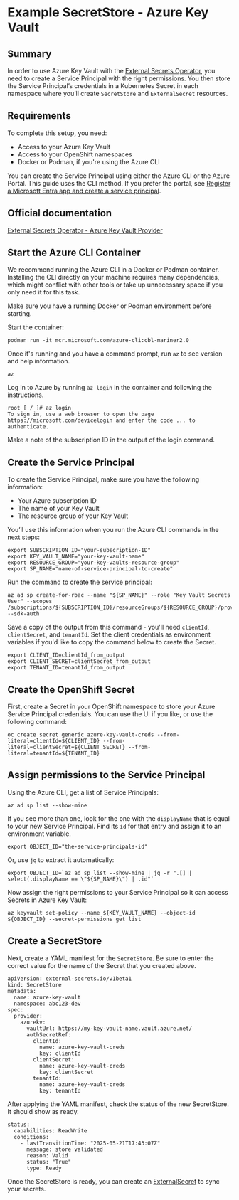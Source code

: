 # Example SecretStore - Azure Key Vault

## Summary

In order to use Azure Key Vault with the [External Secrets Operator](external-secrets.md), you need to create a Service Principal with the right permissions. You then store the Service Principal’s credentials in a Kubernetes Secret in each namespace where you’ll create `SecretStore` and `ExternalSecret` resources.

## Requirements

To complete this setup, you need:

* Access to your Azure Key Vault
* Access to your OpenShift namespaces
* Docker or Podman, if you're using the Azure CLI

You can create the Service Principal using either the Azure CLI or the Azure Portal. This guide uses the CLI method. If you prefer the portal, see [Register a Microsoft Entra app and create a service principal](https://learn.microsoft.com/en-us/entra/identity-platform/howto-create-service-principal-portal).

## Official documentation

[External Secrets Operator - Azure Key Vault Provider](https://external-secrets.io/latest/provider/azure-key-vault/)

## Start the Azure CLI Container

We recommend running the Azure CLI in a Docker or Podman container. Installing the CLI directly on your machine requires many dependencies, which might conflict with other tools or take up unnecessary space if you only need it for this task.

Make sure you have a running Docker or Podman environment before starting.

Start the container:

```
podman run -it mcr.microsoft.com/azure-cli:cbl-mariner2.0
```

Once it's running and you have a command prompt, run `az` to see version and help information.

```
az
```

Log in to Azure by running `az login` in the container and following the instructions.

```
root [ / ]# az login
To sign in, use a web browser to open the page https://microsoft.com/devicelogin and enter the code ... to authenticate.
```

Make a note of the subscription ID in the output of the login command.

## Create the Service Principal

To create the Service Principal, make sure you have the following information:

* Your Azure subscription ID
* The name of your Key Vault
* The resource group of your Key Vault

You’ll use this information when you run the Azure CLI commands in the next steps:
```
export SUBSCRIPTION_ID="your-subscription-ID"
export KEY_VAULT_NAME="your-key-vault-name"
export RESOURCE_GROUP="your-key-vaults-resource-group"
export SP_NAME="name-of-service-principal-to-create"
```

Run the command to create the service principal:
```
az ad sp create-for-rbac --name "${SP_NAME}" --role "Key Vault Secrets User" --scopes /subscriptions/${SUBSCRIPTION_ID}/resourceGroups/${RESOURCE_GROUP}/providers/Microsoft.KeyVault/vaults/${KEY_VAULT_NAME} --sdk-auth
```

Save a copy of the output from this command - you'll need `clientId`, `clientSecret`, and `tenantId`.  Set the client credentials as environment variables if you'd like to copy the command below to create the Secret.
```
export CLIENT_ID=clientId_from_output
export CLIENT_SECRET=clientSecret_from_output
export TENANT_ID=tenantId_from_output
```

## Create the OpenShift Secret

First, create a Secret in your OpenShift namespace to store your Azure Service Principal credentials.  You can use the UI if you like, or use the following command:
```
oc create secret generic azure-key-vault-creds --from-literal=clientId=${CLIENT_ID} --from-literal=clientSecret=${CLIENT_SECRET} --from-literal=tenantId=${TENANT_ID}
```

## Assign permissions to the Service Principal

Using the Azure CLI, get a list of Service Principals:

```
az ad sp list --show-mine
```

If you see more than one, look for the one with the `displayName` that is equal to your new Service Principal.  Find its `id`  for that entry and assign it to an environment variable.
```
export OBJECT_ID="the-service-principals-id"
```

Or, use `jq` to extract it automatically:
```
export OBJECT_ID=`az ad sp list --show-mine | jq -r ".[] | select(.displayName == \"${SP_NAME}\") | .id"`
```

Now assign the right permissions to your Service Principal so it can access Secrets in Azure Key Vault:
```
az keyvault set-policy --name ${KEY_VAULT_NAME} --object-id ${OBJECT_ID} --secret-permissions get list
```

## Create a SecretStore
Next, create a YAML manifest for the `SecretStore`.  Be sure to enter the correct value for the name of the Secret that you created above.
```
apiVersion: external-secrets.io/v1beta1
kind: SecretStore
metadata:
  name: azure-key-vault
  namespace: abc123-dev
spec:
  provider:
    azurekv:
      vaultUrl: https://my-key-vault-name.vault.azure.net/
      authSecretRef:
        clientId:
          name: azure-key-vault-creds
          key: clientId
        clientSecret:
          name: azure-key-vault-creds
          key: clientSecret
        tenantId:
          name: azure-key-vault-creds
          key: tenantId
```

After applying the YAML manifest, check the status of the new SecretStore.  It should show as ready.
```
status:
  capabilities: ReadWrite
  conditions:
    - lastTransitionTime: "2025-05-21T17:43:07Z"
      message: store validated
      reason: Valid
      status: "True"
      type: Ready
```

Once the SecretStore is ready, you can create an [ExternalSecret](external-secrets.md#create-an-externalsecret) to sync your secrets.
